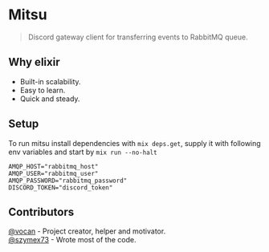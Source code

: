 # Mitsu
> Discord gateway client for transferring events to RabbitMQ queue.

## Why elixir
- Built-in scalability.
- Easy to learn.
- Quick and steady.

## Setup
To run mitsu install dependencies with `mix deps.get`, supply it with following env variables and start by `mix run --no-halt`
```env
AMQP_HOST="rabbitmq_host"
AMQP_USER="rabbitmq_user"
AMQP_PASSWORD="rabbitmq_password"
DISCORD_TOKEN="discord_token"
```

## Contributors
[@vocan](https://github.com/vocan) - Project creator, helper and motivator.
</br>
[@szymex73](https://github.com/szymex73) - Wrote most of the code.
